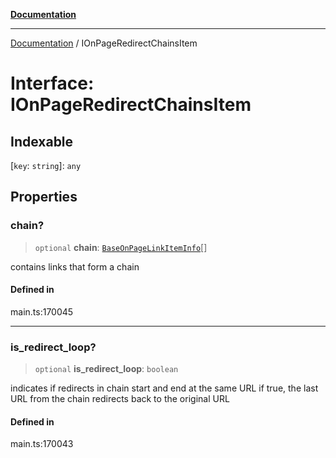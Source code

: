 [**Documentation**](../README.md)

***

[Documentation](../README.md) / IOnPageRedirectChainsItem

# Interface: IOnPageRedirectChainsItem

## Indexable

 \[`key`: `string`\]: `any`

## Properties

### chain?

> `optional` **chain**: [`BaseOnPageLinkItemInfo`](../classes/BaseOnPageLinkItemInfo.md)[]

contains links that form a chain

#### Defined in

main.ts:170045

***

### is\_redirect\_loop?

> `optional` **is\_redirect\_loop**: `boolean`

indicates if redirects in chain start and end at the same URL
if true, the last URL from the chain redirects back to the original URL

#### Defined in

main.ts:170043
